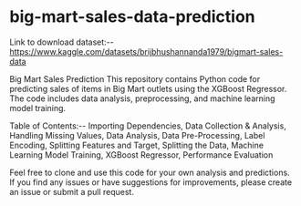 # big-mart-sales-data-prediction

Link to download dataset:--
 https://www.kaggle.com/datasets/brijbhushannanda1979/bigmart-sales-data


 
Big Mart Sales Prediction
This repository contains Python code for predicting sales of items in Big Mart outlets using the XGBoost Regressor. The code includes data analysis, preprocessing, and machine learning model training.

Table of Contents:--
Importing Dependencies,
Data Collection & Analysis,
Handling Missing Values,
Data Analysis,
Data Pre-Processing,
Label Encoding,
Splitting Features and Target,
Splitting the Data,
Machine Learning Model Training,
XGBoost Regressor,
Performance Evaluation


Feel free to clone and use this code for your own analysis and predictions. If you find any issues or have suggestions for improvements, please create an issue or submit a pull request.
